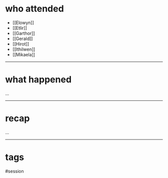 # who attended

- [[Elowyn]]
- [[Etlir]]
- [[Garthor]]
- [[Gerald]]
- [[Hirot]]
- [[Ithilwen]]
- [[Mikaela]]

---
# what happened

...

---
# recap

...

---
# tags

#session